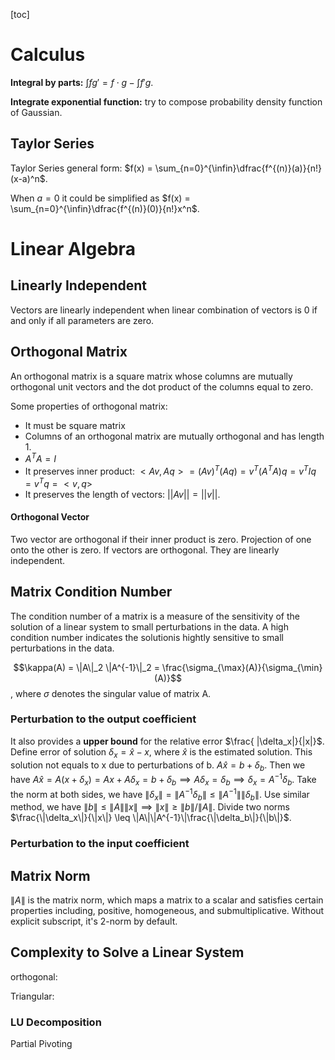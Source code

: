 [toc]

# Calculus

**Integral by parts:** $\int fg' = f\cdot g - \int f'g$.

**Integrate exponential function:** try to compose probability density function of Gaussian.

## Taylor Series

Taylor Series general form: $f(x) = \sum_{n=0}^{\infin}\dfrac{f^{(n)}(a)}{n!}(x-a)^n$.

When $a=0$ it could be simplified as $f(x) = \sum_{n=0}^{\infin}\dfrac{f^{(n)}(0)}{n!}x^n$. 

# Linear Algebra

## Linearly Independent

Vectors are linearly independent when linear combination of vectors is 0 if and only if all parameters are zero.

## Orthogonal Matrix

An orthogonal matrix is a square matrix whose columns are mutually orthogonal unit vectors and the dot product of the columns equal to zero.

Some properties of orthogonal matrix:

- It must be square matrix
- Columns of an orthogonal matrix are mutually orthogonal and has length 1.
- $A^TA = I$
- It preserves inner product: $<Av, Aq> = (Av)^T (Aq) = v^T (A^T A) q = v^T I q = v^T q = <v, q>$
- It preserves the length of vectors: $||Av|| = ||v||$.

#### Orthogonal Vector

Two vector are orthogonal if their inner product is zero. Projection of one onto the other is zero. If vectors are orthogonal. They are linearly independent.

## Matrix Condition Number

The condition number of a matrix is a measure of the sensitivity of the solution of a linear system to small perturbations in the data. A high condition number indicates the solutionis hightly sensitive to small perturbations in the data.

$$\kappa(A) = \|A\|_2 \|A^{-1}\|_2 = \frac{\sigma_{\max}(A)}{\sigma_{\min}(A)}$$, where $\sigma$ denotes the singular value of matrix A. 

### Perturbation to the output coefficient

It also provides a **upper bound** for the relative error $\frac{
|\delta_x|}{|x|}$. Define error of solution $\delta_x = \hat{x} - x$, where $\hat{x}$ is the  estimated solution. This solution not equals to x due to perturbations of b. $A\hat{x} = b + \delta_b$.  Then we have $A\hat{x} = A(x + \delta_x) = Ax + A\delta_x = b + \delta_b \implies A\delta_x = \delta_b \implies \delta_x = A^{-1}\delta_b$. Take the norm at both sides, we have $\|\delta_x\| = \|A^{-1}\delta_b\| \leq \|A^{-1}\|\|\delta_b\|$. Use similar method, we have $\|b\| \leq \|A\|\|x\| \implies \|x\| \geq \|b\| / \|A\|$. Divide two norms $\frac{\|\delta_x\|}{\|x\|} \leq \|A\|\|A^{-1}\|\frac{\|\delta_b\|}{\|b\|}$. 

### Perturbation to the input coefficient



## Matrix Norm

$\|A\|$ is the matrix norm, which maps a matrix to a scalar and satisfies certain properties including, positive, homogeneous, and submultiplicative. Without explicit subscript, it's 2-norm by default.



## Complexity to Solve a Linear System

orthogonal:

Triangular:

### LU Decomposition

Partial Pivoting


